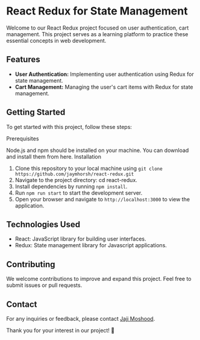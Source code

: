 #  React Redux for State Management

Welcome to our React Redux project focused on user authentication, cart management. This project serves as a learning platform to practice these essential concepts in web development.

## Features

- **User Authentication:** Implementing user authentication using Redux for state management.
- **Cart Management:** Managing the user's cart items with Redux for state management. 

## Getting Started

To get started with this project, follow these steps:

Prerequisites

Node.js and npm should be installed on your machine. You can download and install them from here.
Installation

1. Clone this repository to your local machine using ` git clone https://github.com/jaymhorsh/react-redux.git `
2. Navigate to the project directory: cd react-redux.
3. Install dependencies by running  `npm install`.
4. Run `npm run start` to start the development server.
5. Open your browser and navigate to `http://localhost:3000` to view the application.

## Technologies Used

- React: JavaScript library for building user interfaces.
- Redux: State management library for Javascript applications.


## Contributing

We welcome contributions to improve and expand this project. Feel free to submit issues or pull requests.

## Contact

For any inquiries or feedback, please contact [Jaji Moshood](mailto:jaji.moshood1297@gmail.com).

Thank you for your interest in our project! 🚀


